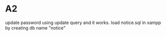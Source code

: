 # A2
update password using update query and it works.
load notice.sql in xampp by creating db name "notice"
